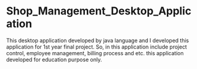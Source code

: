 # Shop_Management_Desktop_Application
This desktop application developed by java language and I developed this application for 1st year final project. So, in this application include project control, employee management, billing process and etc. this application developed for education purpose only.

